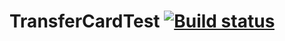 # TransferCardTest [![Build status](https://ci.appveyor.com/api/projects/status/w41i9e3x7lwgw5mx/branch/main?svg=true)](https://ci.appveyor.com/project/IlyasValikov/transfercardtest/branch/main)

